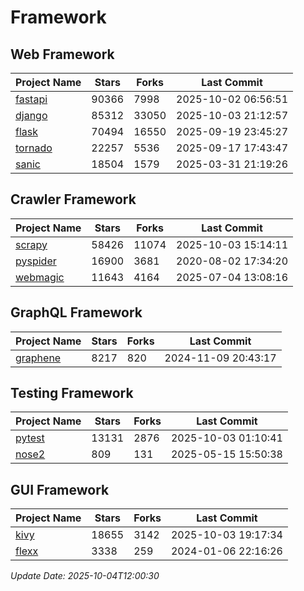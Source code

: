 # Framework

## Web Framework
| Project Name | Stars | Forks | Last Commit |
| ------------ | ----- | ----- | ----------- |
| [fastapi](https://github.com/fastapi/fastapi) | 90366 | 7998 | 2025-10-02 06:56:51 |
| [django](https://github.com/django/django) | 85312 | 33050 | 2025-10-03 21:12:57 |
| [flask](https://github.com/pallets/flask) | 70494 | 16550 | 2025-09-19 23:45:27 |
| [tornado](https://github.com/tornadoweb/tornado) | 22257 | 5536 | 2025-09-17 17:43:47 |
| [sanic](https://github.com/sanic-org/sanic) | 18504 | 1579 | 2025-03-31 21:19:26 |

## Crawler Framework
| Project Name | Stars | Forks | Last Commit |
| ------------ | ----- | ----- | ----------- |
| [scrapy](https://github.com/scrapy/scrapy) | 58426 | 11074 | 2025-10-03 15:14:11 |
| [pyspider](https://github.com/binux/pyspider) | 16900 | 3681 | 2020-08-02 17:34:20 |
| [webmagic](https://github.com/code4craft/webmagic) | 11643 | 4164 | 2025-07-04 13:08:16 |

## GraphQL Framework
| Project Name | Stars | Forks | Last Commit |
| ------------ | ----- | ----- | ----------- |
| [graphene](https://github.com/graphql-python/graphene) | 8217 | 820 | 2024-11-09 20:43:17 |

## Testing Framework
| Project Name | Stars | Forks | Last Commit |
| ------------ | ----- | ----- | ----------- |
| [pytest](https://github.com/pytest-dev/pytest) | 13131 | 2876 | 2025-10-03 01:10:41 |
| [nose2](https://github.com/nose-devs/nose2) | 809 | 131 | 2025-05-15 15:50:38 |

## GUI Framework
| Project Name | Stars | Forks | Last Commit |
| ------------ | ----- | ----- | ----------- |
| [kivy](https://github.com/kivy/kivy) | 18655 | 3142 | 2025-10-03 19:17:34 |
| [flexx](https://github.com/flexxui/flexx) | 3338 | 259 | 2024-01-06 22:16:26 |

*Update Date: 2025-10-04T12:00:30*